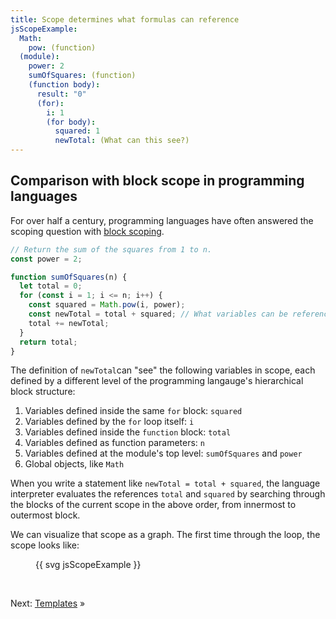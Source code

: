 ```yaml
---
title: Scope determines what formulas can reference
jsScopeExample:
  Math:
    pow: (function)
  (module):
    power: 2
    sumOfSquares: (function)
    (function body):
      result: "0"
      (for):
        i: 1
        (for body):
          squared: 1
          newTotal: (What can this see?)
---
```


## Comparison with block scope in programming languages

For over half a century, programming languages have often answered the scoping question with [block scoping](<https://en.wikipedia.org/wiki/Scope_(computer_science)#Block_scope>).

```js
// Return the sum of the squares from 1 to n.
const power = 2;

function sumOfSquares(n) {
  let total = 0;
  for (const i = 1; i <= n; i++) {
    const squared = Math.pow(i, power);
    const newTotal = total + squared; // What variables can be referenced here?
    total += newTotal;
  }
  return total;
}
```

The definition of `newTotal`can "see" the following variables in scope, each defined by a different level of the programming langauge's hierarchical block structure:

1. Variables defined inside the same `for` block: `squared`
1. Variables defined by the `for` loop itself: `i`
1. Variables defined inside the `function` block: `total`
1. Variables defined as function parameters: `n`
1. Variables defined at the module's top level: `sumOfSquares` and `power`
1. Global objects, like `Math`

When you write a statement like `newTotal = total + squared`, the language interpreter evaluates the references `total` and `squared` by searching through the blocks of the current scope in the above order, from innermost to outermost block.

We can visualize that scope as a graph. The first time through the loop, the scope looks like:

<figure>
{{ svg jsScopeExample }}
</figure>

&nbsp;

Next: [Templates](intro6.html) »
